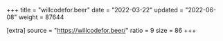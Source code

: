 +++
title = "willcodefor.beer"
date = "2022-03-22"
updated = "2022-06-08"
weight = 87644

[extra]
source = "https://willcodefor.beer/"
ratio = 9
size = 86
+++
